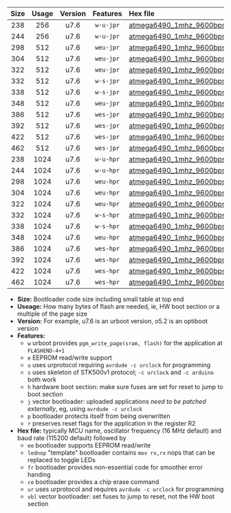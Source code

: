 |Size|Usage|Version|Features|Hex file|
|:-:|:-:|:-:|:-:|:--|
|238|256|u7.6|`w-u-jpr`|[atmega6490_1mhz_9600bps_ur_vbl.hex](https://raw.githubusercontent.com/stefanrueger/urboot/main//atmega6490_1mhz_9600bps_ur_vbl.hex)|
|244|256|u7.6|`w-u-jpr`|[atmega6490_1mhz_9600bps_lednop_ur_vbl.hex](https://raw.githubusercontent.com/stefanrueger/urboot/main//atmega6490_1mhz_9600bps_lednop_ur_vbl.hex)|
|298|512|u7.6|`weu-jpr`|[atmega6490_1mhz_9600bps_ee_ur_vbl.hex](https://raw.githubusercontent.com/stefanrueger/urboot/main//atmega6490_1mhz_9600bps_ee_ur_vbl.hex)|
|304|512|u7.6|`weu-jpr`|[atmega6490_1mhz_9600bps_ee_lednop_ur_vbl.hex](https://raw.githubusercontent.com/stefanrueger/urboot/main//atmega6490_1mhz_9600bps_ee_lednop_ur_vbl.hex)|
|322|512|u7.6|`weu-jpr`|[atmega6490_1mhz_9600bps_ee_lednop_fr_ur_vbl.hex](https://raw.githubusercontent.com/stefanrueger/urboot/main//atmega6490_1mhz_9600bps_ee_lednop_fr_ur_vbl.hex)|
|332|512|u7.6|`w-s-jpr`|[atmega6490_1mhz_9600bps_vbl.hex](https://raw.githubusercontent.com/stefanrueger/urboot/main//atmega6490_1mhz_9600bps_vbl.hex)|
|338|512|u7.6|`w-s-jpr`|[atmega6490_1mhz_9600bps_lednop_vbl.hex](https://raw.githubusercontent.com/stefanrueger/urboot/main//atmega6490_1mhz_9600bps_lednop_vbl.hex)|
|348|512|u7.6|`weu-jpr`|[atmega6490_1mhz_9600bps_ee_lednop_fr_ce_ur_vbl.hex](https://raw.githubusercontent.com/stefanrueger/urboot/main//atmega6490_1mhz_9600bps_ee_lednop_fr_ce_ur_vbl.hex)|
|386|512|u7.6|`wes-jpr`|[atmega6490_1mhz_9600bps_ee_vbl.hex](https://raw.githubusercontent.com/stefanrueger/urboot/main//atmega6490_1mhz_9600bps_ee_vbl.hex)|
|392|512|u7.6|`wes-jpr`|[atmega6490_1mhz_9600bps_ee_lednop_vbl.hex](https://raw.githubusercontent.com/stefanrueger/urboot/main//atmega6490_1mhz_9600bps_ee_lednop_vbl.hex)|
|422|512|u7.6|`wes-jpr`|[atmega6490_1mhz_9600bps_ee_lednop_fr_vbl.hex](https://raw.githubusercontent.com/stefanrueger/urboot/main//atmega6490_1mhz_9600bps_ee_lednop_fr_vbl.hex)|
|462|512|u7.6|`wes-jpr`|[atmega6490_1mhz_9600bps_ee_lednop_fr_ce_vbl.hex](https://raw.githubusercontent.com/stefanrueger/urboot/main//atmega6490_1mhz_9600bps_ee_lednop_fr_ce_vbl.hex)|
|238|1024|u7.6|`w-u-hpr`|[atmega6490_1mhz_9600bps_ur.hex](https://raw.githubusercontent.com/stefanrueger/urboot/main//atmega6490_1mhz_9600bps_ur.hex)|
|244|1024|u7.6|`w-u-hpr`|[atmega6490_1mhz_9600bps_lednop_ur.hex](https://raw.githubusercontent.com/stefanrueger/urboot/main//atmega6490_1mhz_9600bps_lednop_ur.hex)|
|298|1024|u7.6|`weu-hpr`|[atmega6490_1mhz_9600bps_ee_ur.hex](https://raw.githubusercontent.com/stefanrueger/urboot/main//atmega6490_1mhz_9600bps_ee_ur.hex)|
|304|1024|u7.6|`weu-hpr`|[atmega6490_1mhz_9600bps_ee_lednop_ur.hex](https://raw.githubusercontent.com/stefanrueger/urboot/main//atmega6490_1mhz_9600bps_ee_lednop_ur.hex)|
|322|1024|u7.6|`weu-hpr`|[atmega6490_1mhz_9600bps_ee_lednop_fr_ur.hex](https://raw.githubusercontent.com/stefanrueger/urboot/main//atmega6490_1mhz_9600bps_ee_lednop_fr_ur.hex)|
|332|1024|u7.6|`w-s-hpr`|[atmega6490_1mhz_9600bps.hex](https://raw.githubusercontent.com/stefanrueger/urboot/main//atmega6490_1mhz_9600bps.hex)|
|338|1024|u7.6|`w-s-hpr`|[atmega6490_1mhz_9600bps_lednop.hex](https://raw.githubusercontent.com/stefanrueger/urboot/main//atmega6490_1mhz_9600bps_lednop.hex)|
|348|1024|u7.6|`weu-hpr`|[atmega6490_1mhz_9600bps_ee_lednop_fr_ce_ur.hex](https://raw.githubusercontent.com/stefanrueger/urboot/main//atmega6490_1mhz_9600bps_ee_lednop_fr_ce_ur.hex)|
|386|1024|u7.6|`wes-hpr`|[atmega6490_1mhz_9600bps_ee.hex](https://raw.githubusercontent.com/stefanrueger/urboot/main//atmega6490_1mhz_9600bps_ee.hex)|
|392|1024|u7.6|`wes-hpr`|[atmega6490_1mhz_9600bps_ee_lednop.hex](https://raw.githubusercontent.com/stefanrueger/urboot/main//atmega6490_1mhz_9600bps_ee_lednop.hex)|
|422|1024|u7.6|`wes-hpr`|[atmega6490_1mhz_9600bps_ee_lednop_fr.hex](https://raw.githubusercontent.com/stefanrueger/urboot/main//atmega6490_1mhz_9600bps_ee_lednop_fr.hex)|
|462|1024|u7.6|`wes-hpr`|[atmega6490_1mhz_9600bps_ee_lednop_fr_ce.hex](https://raw.githubusercontent.com/stefanrueger/urboot/main//atmega6490_1mhz_9600bps_ee_lednop_fr_ce.hex)|

- **Size:** Bootloader code size including small table at top end
- **Useage:** How many bytes of flash are needed, ie, HW boot section or a multiple of the page size
- **Version:** For example, u7.6 is an urboot version, o5.2 is an optiboot version
- **Features:**
  + `w` urboot provides `pgm_write_page(sram, flash)` for the application at `FLASHEND-4+1`
  + `e` EEPROM read/write support
  + `u` uses urprotocol requiring `avrdude -c urclock` for programming
  + `s` uses skeleton of STK500v1 protocol; `-c urclock` and `-c arduino` both work
  + `h` hardware boot section: make sure fuses are set for reset to jump to boot section
  + `j` vector bootloader: uploaded applications *need to be patched externally*, eg, using `avrdude -c urclock`
  + `p` bootloader protects itself from being overwritten
  + `r` preserves reset flags for the application in the register R2
- **Hex file:** typically MCU name, oscillator frequency (16 MHz default) and baud rate (115200 default) followed by
  + `ee` bootloader supports EEPROM read/write
  + `lednop` "template" bootloader contains `mov rx,rx` nops that can be replaced to toggle LEDs
  + `fr` bootloader provides non-essential code for smoother error handing
  + `ce` bootloader provides a chip erase command
  + `ur` uses urprotocol and requires `avrdude -c urclock` for programming
  + `vbl` vector bootloader: set fuses to jump to reset, not the HW boot section
